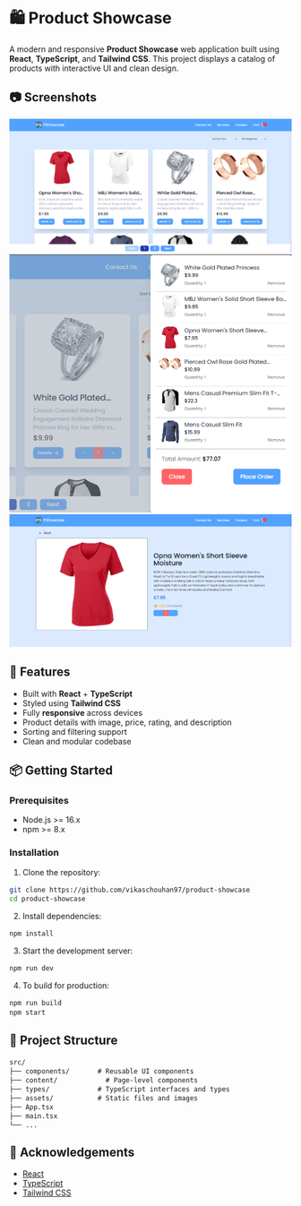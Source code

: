 # 🛍️ Product Showcase

A modern and responsive **Product Showcase** web application built using **React**, **TypeScript**, and **Tailwind CSS**. This project displays a catalog of products with interactive UI and clean design.

## 📷 Screenshots
![alt text](image.png)
![alt text](image-1.png)
![alt text](image-2.png)

## 🚀 Features

- Built with **React** + **TypeScript**
- Styled using **Tailwind CSS**
- Fully **responsive** across devices
- Product details with image, price, rating, and description
- Sorting and filtering support
- Clean and modular codebase

## 📦 Getting Started

### Prerequisites

- Node.js >= 16.x
- npm >= 8.x

### Installation

1. Clone the repository:

```bash
git clone https://github.com/vikaschouhan97/product-showcase
cd product-showcase
```

2. Install dependencies:

```bash
npm install
```

3. Start the development server:

```bash
npm run dev
```

4. To build for production:

```bash
npm run build
npm start
```

## 📁 Project Structure

```
src/
├── components/       # Reusable UI components
├── content/            # Page-level components
├── types/            # TypeScript interfaces and types
├── assets/           # Static files and images
├── App.tsx
├── main.tsx
└── ...
```

## 🙌 Acknowledgements

- [React](https://reactjs.org/)
- [TypeScript](https://www.typescriptlang.org/)
- [Tailwind CSS](https://tailwindcss.com/)